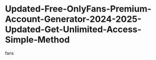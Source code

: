 # Updated-Free-OnlyFans-Premium-Account-Generator-2024-2025-Updated-Get-Unlimited-Access-Simple-Method
fans

